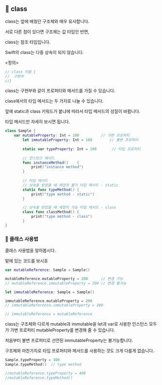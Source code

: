 ## 📌 class

class는 앞에 배웠던 구조체와 매우 유사합니다.

서로 다른 점이 있다면 구조체는 값 타입인 반면,

class는 참조 타입입니다.

Swift의 class는 다중 상속이 되지 않습니다.

<정의>

```swift
// class 이름 {
//	구현부
//}
```

class는 구현부와 같이 프로퍼티와 메서드를 가질 수 있습니다.

class에서의 타입 메서드는 두 가지로 나눌 수 있습니다.

앞에 static과 class 키워드가 붙냐에 따라서 타입 메서드의 성질이 바뀝니다.

타입 메서드만 자세히 보시면 됩니다.

```swift
class Sample {
	var mutableProperty: Int = 100        	// 가변 프로퍼티
    	let immutableProperty: Int = 100    	// 불변 프로퍼티
        
        static var typeProperty: Int = 100   	 // 타입 프로퍼티
        
        // 인스턴스 메서드
        func instanceMethod()    {
            print("instance method")
        }
    
        // 타입 메서드
        // 상속을 받았을 때 재정의 불가 타입 메서드 - static
        static func typeMethod() {
            print("type method - static")
        }

        // 상속을 받았을 때 재정의 가능 타입 메서드 - class
        class func classMethod() {
            print("type method - class")
        }
}
```


### 📐 클래스 사용법
클래스 사용법을 알아봅시다.

밑에 있는 코드를 보시죠
```swift
var mutableReference: Sample = Sample()

mutableReference.mutableProperty = 200		// 변경 가능
// mutableReference.immutableProperty = 200	// 변경 불가능

let immutableReference: Sample = Sample()

immutableReference.mutableProperty = 200
// immutableReference.immutableProperty = 200

// immutableReference = mutableReference
```

class는 구조체와 다르게 mutable과 immutable을 let과 var로 사용한 인스턴스 
모두가 가변 프로퍼티 mutableProperty를 변경해 줄 수 있습니다.

처음부터 불변 프로퍼티로 선언된 immutableProperty는 불가능합니다.


구조체와 마찬가지로 타입 프로퍼티와 메서드를 사용하는 것도 크게 다를게 없습니다.
```swift
Sample.typeProperty = 300
Sample.typeMethod()	 // type method

//mutableReference.typeProperty = 400
//mutableReference.typeMethod()
```
